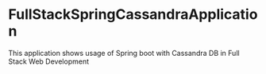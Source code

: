 # FullStackSpringCassandraApplication
This application shows usage of Spring boot with Cassandra DB in Full Stack Web Development
